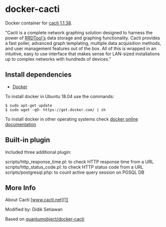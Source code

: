 # docker-cacti

Docker container for [cacti 1.1.38][3].

"Cacti is a complete network graphing solution designed to harness the power of [RRDTool's][6] data storage and graphing functionality. Cacti provides a fast poller, advanced graph templating, multiple data acquisition methods, and user management features out of the box. All of this is wrapped in an intuitive, easy to use interface that makes sense for LAN-sized installations up to complex networks with hundreds of devices."

## Install dependencies

  - [Docker][2]

To install docker in Ubuntu 18.04 use the commands:

    $ sudo apt-get update
    $ sudo wget -qO- https://get.docker.com/ | sh

 To install docker in other operating systems check [docker online documentation][4]

## Built-in plugin

Included three additional plugin:

 scripts/http_response_time.pl: to check HTTP response time from a URL  
 scripts/http_status_code.pl: to check HTTP status code from a URL  
 scripts/postgresql.php: to count active query session on PGSQL DB  

## More Info

About Cacti [www.cacti.net][1]

Modified by: Didik Setiawan

Based on [quantumobject/docker-cacti][5]

[1]:http://www.cacti.net/
[2]:https://www.docker.com
[3]:http://www.cacti.net/
[4]:http://docs.docker.com
[5]:https://github.com/QuantumObject/docker-cacti
[6]:http://oss.oetiker.ch/rrdtool
